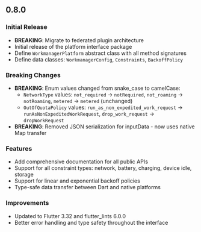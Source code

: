 ## 0.8.0

### Initial Release
* **BREAKING**: Migrate to federated plugin architecture
* Initial release of the platform interface package
* Define `WorkmanagerPlatform` abstract class with all method signatures
* Define data classes: `WorkmanagerConfig`, `Constraints`, `BackoffPolicy`

### Breaking Changes
* **BREAKING**: Enum values changed from snake_case to camelCase:
  * `NetworkType` values: `not_required` → `notRequired`, `not_roaming` → `notRoaming`, `metered` → `metered` (unchanged)
  * `OutOfQuotaPolicy` values: `run_as_non_expedited_work_request` → `runAsNonExpeditedWorkRequest`, `drop_work_request` → `dropWorkRequest`
* **BREAKING**: Removed JSON serialization for inputData - now uses native Map transfer

### Features
* Add comprehensive documentation for all public APIs
* Support for all constraint types: network, battery, charging, device idle, storage
* Support for linear and exponential backoff policies
* Type-safe data transfer between Dart and native platforms

### Improvements
* Updated to Flutter 3.32 and flutter_lints 6.0.0
* Better error handling and type safety throughout the interface